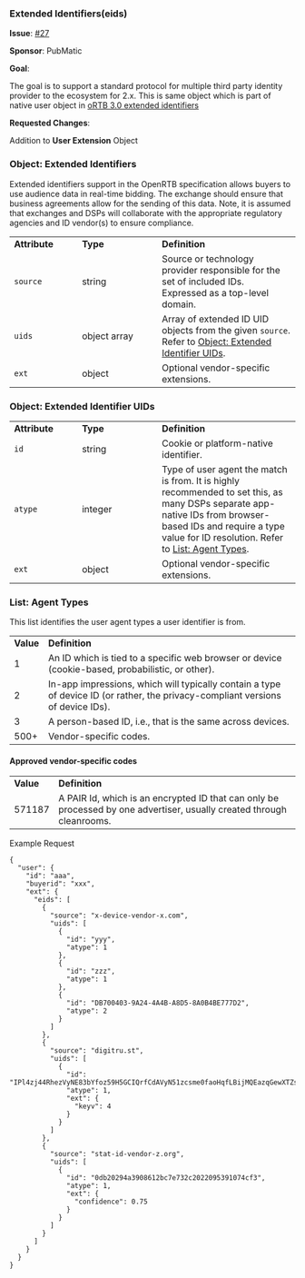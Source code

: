 ### Extended Identifiers(eids)

**Issue**: [#27](https://github.com/InteractiveAdvertisingBureau/openrtb/issues/27)

**Sponsor**: PubMatic

**Goal**:

The goal is to support a standard protocol for multiple third party identity provider to the ecosystem for 2.x.
This is same object which is part of native user object in [oRTB 3.0 extended identifiers](https://github.com/InteractiveAdvertisingBureau/AdCOM/blob/master/AdCOM%20v1.0%20FINAL.md#object_eids)

**Requested Changes**:

Addition to **User Extension** Object

### Object:  Extended Identifiers <a name="object_eids"></a>

Extended identifiers support in the OpenRTB specification allows buyers to use audience data in real-time bidding.  The exchange should ensure that business agreements allow for the sending of this data.  Note, it is assumed that exchanges and DSPs will collaborate with the appropriate regulatory agencies and ID vendor(s) to ensure compliance.

<table>
  <tr>
    <td><strong>Attribute&nbsp;&nbsp;&nbsp;&nbsp;&nbsp;&nbsp;&nbsp;&nbsp;</strong></td>
    <td><strong>Type&nbsp;&nbsp;&nbsp;&nbsp;&nbsp;&nbsp;&nbsp;&nbsp;&nbsp;&nbsp;&nbsp;&nbsp;&nbsp;&nbsp;&nbsp;&nbsp;&nbsp;&nbsp;&nbsp;&nbsp;</strong></td>
    <td><strong>Definition</strong></td>
  </tr>
  <tr>
    <td><code>source</code></td>
    <td>string</td>
    <td>Source or technology provider responsible for the set of included IDs.  Expressed as a top-level domain.</td>
  </tr>
  <tr>
    <td><code>uids</code></td>
    <td>object&nbsp;array</td>
    <td>Array of extended ID UID objects from the given <code>source</code>.  Refer to <a href="#object_eid_uids">Object: Extended Identifier UIDs</a>.</td>
  </tr>
  <tr>
    <td><code>ext</code></td>
    <td>object</td>
    <td>Optional vendor-specific extensions.</td>
  </tr>
</table>

### Object:  Extended Identifier UIDs <a name="object_eid_uids"></a>

<table>
  <tr>
    <td><strong>Attribute&nbsp;&nbsp;&nbsp;&nbsp;&nbsp;&nbsp;&nbsp;&nbsp;</strong></td>
    <td><strong>Type&nbsp;&nbsp;&nbsp;&nbsp;&nbsp;&nbsp;&nbsp;&nbsp;&nbsp;&nbsp;&nbsp;&nbsp;&nbsp;&nbsp;&nbsp;&nbsp;&nbsp;&nbsp;&nbsp;&nbsp;</strong></td>
    <td><strong>Definition</strong></td>
  </tr>
  <tr>
    <td><code>id</code></td>
    <td>string</td>
    <td>Cookie or platform-native identifier.</td>
  </tr>
  <tr>
    <td><code>atype</code></td>
    <td>integer</td>
    <td>Type of user agent the match is from.  It is highly recommended to set this, as many DSPs separate app-native IDs from browser-based IDs and require a type value for ID resolution.  Refer to <a href="#list_agenttypes">List: Agent Types</a>.</td>
  </tr>
  <tr>
    <td><code>ext</code></td>
    <td>object</td>
    <td>Optional vendor-specific extensions.</td>
  </tr>
</table>

### List:  Agent Types <a name="list_agenttypes"></a>

This list identifies the user agent types a user identifier is from.

<table>
  <tr>
    <td><strong>Value</strong></td>
    <td><strong>Definition</strong></td>
  </tr>
  <tr>
    <td>1</td>
    <td>An ID which is tied to a specific web browser or device (cookie-based, probabilistic, or other).</td>
  </tr>
  <tr>
    <td>2</td>
    <td>In-app impressions, which will typically contain a type of device ID (or rather, the privacy-compliant versions of device IDs).</td>
  </tr>
  <tr>
    <td>3</td>
    <td>A person-based ID, i.e., that is the same across devices.</td>
  </tr>
  <tr>
    <td>500+</td>
    <td>Vendor-specific codes.</td>
  </tr>
</table>

#### Approved vendor-specific codes
<table>
  <tr>
    <td><strong>Value</strong></td>
    <td><strong>Definition</strong></td>
  </tr>
  <tr>
    <td>571187</td>
    <td>A PAIR Id, which is an encrypted ID that can only be processed by one advertiser, usually created through cleanrooms.</td>
  </tr>
</table>


Example Request

```
{
  "user": {
    "id": "aaa",
    "buyerid": "xxx",
    "ext": {
      "eids": [
        {
          "source": "x-device-vendor-x.com",
          "uids": [
            {
              "id": "yyy",
              "atype": 1
            },
            {
              "id": "zzz",
              "atype": 1
            },
            {
              "id": "DB700403-9A24-4A4B-A8D5-8A0B4BE777D2",
              "atype": 2
            }
          ]
        },
        {
          "source": "digitru.st",
          "uids": [
            {
              "id": "IPl4zj44RhezVyNE83bYfoz59H5GCIQrfCdAVyN51zcsme0faoHqfLBijMQEazqGewXTZsMwMfZqwne8x4eAVeNmAx7iPpk7bpGYp71GUZyysbEEReDYEMJ2hNSldGTT9UExI62HvXuBM16X121r0i8Tko2Bps84tQFWb4lJeun/nRzYwj3ehUGjkE3UOxvHoplNqA43n25pRjgUkUVTRgrpTVLv5Vl4PJ4ir7twHLLow539N3ETb0cHt8GVweHBc2dGmqUTNQxGUZxBA21omEmotXpfqRKrHUo4fm/O9NFgYRN6W8LaCy3USy8dPQ==",
              "atype": 1,
              "ext": {
                "keyv": 4
              }
            }
          ]
        },
        {
          "source": "stat-id-vendor-z.org",
          "uids": [
            {
              "id": "0db20294a3908612bc7e732c2022095391074cf3",
              "atype": 1,
              "ext": {
                "confidence": 0.75
              }
            }
          ]
        }
      ]
    }
  }
}
```

